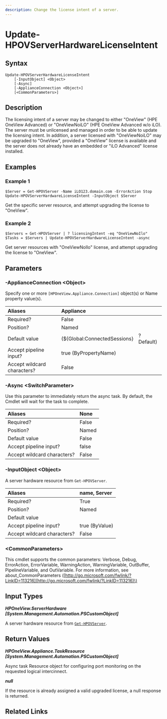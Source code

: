 ```yaml
---
description: Change the license intent of a server.
---
```


# Update-HPOVServerHardwareLicenseIntent

## Syntax

```text
Update-HPOVServerHardwareLicenseIntent
    [-InputObject] <Object>
    [-Async]
    [-ApplianceConnection <Object>]
    [<CommonParameters>]
```

## Description

The licensing intent of a server may be changed to either "OneView" \(HPE OneView Advanced\) or "OneViewNoiLO" \(HPE OneView Advanced w/o iLO\). The server must be unlicensed and managed in order to be able to update the licensing intent. In addition, a server licensed with "OneViewNoiLO" may be upgraded to "OneView", provided a "OneView" license is available and the server does not already have an embedded or "iLO Advanced" license installed.

## Examples

### Example 1

```text
$Server = Get-HPOVServer -Name iLO123.domain.com -ErrorAction Stop
Update-HPOVServerHardwareLicenseIntent -InputObject $Server
```

Get the specific server resource, and attempt upgrading the license to "OneView".

### Example 2

```text
$Servers = Get-HPOVServer | ? licensingIntent -eq "OneViewNoIlo"
$Tasks = $Servers | Update-HPOVServerHardwareLicenseIntent -async
```

Get server resources with "OneViewNoIlo" license, and attempt upgrading the license to "OneView".

## Parameters

### -ApplianceConnection &lt;Object&gt;

Specify one or more `[HPOneView.Appliance.Connection]` object\(s\) or Name property value\(s\).

| Aliases | Appliance |  |
| :--- | :--- | :--- |
| Required? | False |  |
| Position? | Named |  |
| Default value | \(${Global:ConnectedSessions} | ? Default\) |
| Accept pipeline input? | true \(ByPropertyName\) |  |
| Accept wildcard characters? | False |  |

### -Async &lt;SwitchParameter&gt;

Use this parameter to immediately return the async task. By default, the Cmdlet will wait for the task to complete.

| Aliases | None |
| :--- | :--- |
| Required? | False |
| Position? | Named |
| Default value | False |
| Accept pipeline input? | false |
| Accept wildcard characters? | False |

### -InputObject &lt;Object&gt;

A server hardware resource from `Get-HPOVServer`.

| Aliases | name, Server |
| :--- | :--- |
| Required? | True |
| Position? | Named |
| Default value |  |
| Accept pipeline input? | true \(ByValue\) |
| Accept wildcard characters? | False |

### &lt;CommonParameters&gt;

This cmdlet supports the common parameters: Verbose, Debug, ErrorAction, ErrorVariable, WarningAction, WarningVariable, OutBuffer, PipelineVariable, and OutVariable. For more information, see about\_CommonParameters \([http://go.microsoft.com/fwlink/?LinkID=113216](http://go.microsoft.com/fwlink/?LinkID=113216)\)

## Input Types

_**HPOneView.ServerHardware \[System.Management.Automation.PSCustomObject\]**_

A server hardware resource from [`Get-HPOVServer`](get-hpovserver.md).

## Return Values

_**HPOneView.Appliance.TaskResource \[System.Management.Automation.PSCustomObject\]**_

Async task Resource object for configuring port monitoring on the requested logical intercinnect.

_**null**_

If the resource is already assigned a valid upgraded license, a null response is returned.

## Related Links

